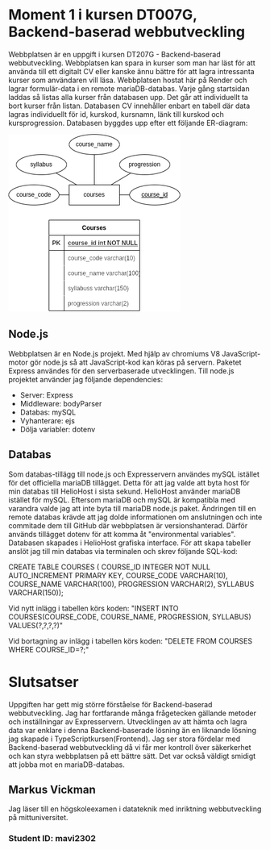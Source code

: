 # Moment 1 i kursen DT007G, Backend-baserad webbutveckling

Webbplatsen är en uppgift i kursen DT207G - Backend-baserad webbutveckling. Webbplatsen kan spara in kurser som man har läst för att använda till ett digitalt CV eller kanske ännu bättre för att lagra intressanta kurser som användaren vill läsa. 
Webbplatsen hostat här på Render och lagrar formulär-data i en remote mariaDB-databas. Varje gång startsidan laddas så listas alla kurser från databasen upp. Det går att individuellt ta bort kurser från listan. 
Databasen CV innehåller enbart en tabell där data lagras individuellt för id, kurskod, kursnamn, länk till kurskod och kursprogression. Databasen byggdes upp efter ett följande ER-diagram:

![Er-diagram](https://github.com/MarkusVickman/dt207g-moment1/blob/main/public/img/er.png)

## Node.js
Webbplatsen är en Node.js projekt. Med hjälp av chromiums V8 JavaScript-motor gör node.js så att JavaScript-kod kan köras på servern. Paketet Express användes för den serverbaserade utvecklingen. Till node.js projektet använder jag följande dependencies:

* Server: Express
* Middleware: bodyParser
* Databas: mySQL
* Vyhanterare: ejs
* Dölja variabler: dotenv

## Databas
Som databas-tillägg till node.js och Expresservern användes mySQL istället för det officiella mariaDB tillägget. Detta för att jag valde att byta host för min databas till HelioHost i sista sekund. HelioHost använder mariaDB istället för mySQL. Eftersom mariaDB och mySQL är kompatibla med varandra valde jag att inte byta till mariaDB node.js paket. Ändringen till en remote databas krävde att jag dolde informationen om anslutningen och inte commitade dem till GitHub där webbplatsen är versionshanterad. Därför används tillägget dotenv för att komma åt "environmental variables".
Databasen skapades i HelioHost grafiska interface. För att skapa tabeller anslöt jag till min databas via terminalen och skrev följande SQL-kod:

CREATE TABLE COURSES (
COURSE_ID           INTEGER NOT NULL AUTO_INCREMENT PRIMARY KEY,
COURSE_CODE         VARCHAR(10),
COURSE_NAME         VARCHAR(100),
PROGRESSION         VARCHAR(2),
SYLLABUS            VARCHAR(150));

Vid nytt inlägg i tabellen körs koden:
"INSERT INTO COURSES(COURSE_CODE, COURSE_NAME, PROGRESSION, SYLLABUS) VALUES(?,?,?,?)"

Vid bortagning av inlägg i tabellen körs koden:
"DELETE FROM COURSES WHERE COURSE_ID=?;"

# Slutsatser
Uppgiften har gett mig större förståelse för Backend-baserad webbutveckling. Jag har fortfarande många frågetecken gällande metoder och inställningar av Expresservern. Utvecklingen av att hämta och lagra data var enklare i denna Backend-baserade lösning än en liknande lösning jag skapade i TypeScriptkursen(Frontend). 
Jag ser stora fördelar med Backend-baserad webbutveckling då vi får mer kontroll över säkerkerhet och kan styra webbplatsen på ett bättre sätt. Det var också väldigt smidigt att jobba mot en mariaDB-databas. 

## Markus Vickman
Jag läser till en högskoleexamen i datateknik med inriktning webbutveckling på mittuniversitet.

### Student ID: mavi2302
